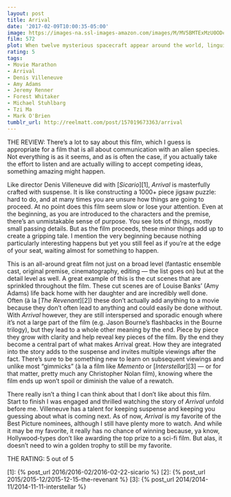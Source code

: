 ```yaml
---
layout: post
title: Arrival
date: '2017-02-09T10:00:35-05:00'
image: https://images-na.ssl-images-amazon.com/images/M/MV5BMTExMzU0ODcxNDheQTJeQWpwZ15BbWU4MDE1OTI4MzAy._V1_SY1000_CR0,0,640,1000_AL_.jpg
film: 572
plot: When twelve mysterious spacecraft appear around the world, linguistics professor Louise Banks is tasked with interpreting the language of the apparent alien visitors.
rating: 5
tags:
- Movie Marathon
- Arrival
- Denis Villeneuve
- Amy Adams
- Jeremy Renner
- Forest Whitaker
- Michael Stuhlbarg
- Tzi Ma
- Mark O'Brien
tumblr_url: http://reelmatt.com/post/157019673363/arrival
---
```


THE REVIEW: There’s a lot to say about this film, which I guess is appropriate for a film that is all about communication with an alien species. Not everything is as it seems, and as is often the case, if you actually take the effort to listen and are actually willing to accept competing ideas, something amazing might happen.

Like director Denis Villeneuve did with [*Sicario*][1], *Arrival* is masterfully crafted with suspense. It is like constructing a 1000+ piece jigsaw puzzle: hard to do, and at many times you are unsure how things are going to proceed. At no point does this film seem slow or lose your attention. Even at the beginning, as you are introduced to the characters and the premise, there’s an unmistakable sense of purpose. You see lots of things, mostly small passing details. But as the film proceeds, these minor things add up to create a gripping tale. I mention the very beginning because nothing particularly interesting happens but yet you still feel as if you’re at the edge of your seat, waiting almost for something to happen.

This is an all-around great film not just on a broad level (fantastic ensemble cast, original premise, cinematography, editing — the list goes on) but at the detail level as well. A great example of this is the cut scenes that are sprinkled throughout the film. These cut scenes are of Louise Banks’ (Amy Adams) life back home with her daughter and are incredibly well done. Often (à la [*The Revenant*][2]) these don’t actually add anything to a movie because they don’t often lead to anything and could easily be done without. With *Arrival* however, they are still interspersed and sporadic enough where it’s not a large part of the film (e.g. Jason Bourne’s flashbacks in the Bourne trilogy), but they lead to a whole other meaning by the end. Piece by piece they grow with clarity and help reveal key pieces of the film. By the end they become a central part of what makes Arrival great. How they are integrated into the story adds to the suspense and invites multiple viewings after the fact. There’s sure to be something new to learn on subsequent viewings and unlike most “gimmicks” (à la a film like *Memento* or [*Interstellar*][3] — or for that matter, pretty much any Christopher Nolan film), knowing where the film ends up won’t spoil or diminish the value of a rewatch.

There really isn’t a thing I can think about that I don’t like about this film. Start to finish I was engaged and thrilled watching the story of *Arrival* unfold before me. Villeneuve has a talent for keeping suspense and keeping you guessing about what is coming next. As of now, *Arrival* is my favorite of the Best Picture nominees, although I still have plenty more to watch. And while it may be my favorite, it really has no chance of winning because, ya know, Hollywood-types don’t like awarding the top prize to a sci-fi film. But alas, it doesn’t need to win a golden trophy to still be my favorite.

THE RATING: 5 out of 5

[1]: {% post_url 2016/2016-02/2016-02-22-sicario %}
[2]: {% post_url 2015/2015-12/2015-12-15-the-revenant %}
[3]: {% post_url 2014/2014-11/2014-11-11-interstellar %}